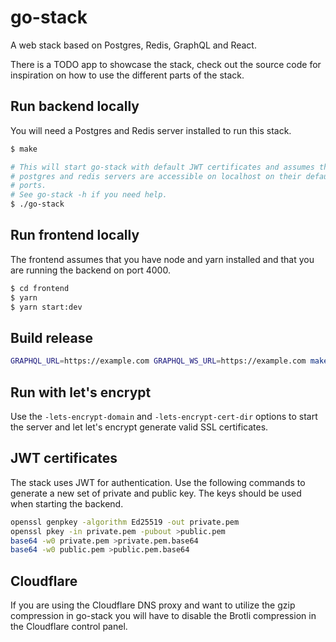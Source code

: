 # go-stack

A web stack based on Postgres, Redis, GraphQL and React.

There is a TODO app to showcase the stack, check out the source code for
inspiration on how to use the different parts of the stack.

## Run backend locally

You will need a Postgres and Redis server installed to run this stack.

```sh
$ make

# This will start go-stack with default JWT certificates and assumes that the
# postgres and redis servers are accessible on localhost on their default
# ports.
# See go-stack -h if you need help.
$ ./go-stack
```

## Run frontend locally

The frontend assumes that you have node and yarn installed and that you are
running the backend on port 4000.

```sh
$ cd frontend
$ yarn
$ yarn start:dev
```

## Build release

```sh
GRAPHQL_URL=https://example.com GRAPHQL_WS_URL=https://example.com make release
```

## Run with let's encrypt

Use the `-lets-encrypt-domain` and `-lets-encrypt-cert-dir` options to start
the server and let let's encrypt generate valid SSL certificates.

## JWT certificates

The stack uses JWT for authentication. Use the following commands to generate
a new set of private and public key. The keys should be used when starting the
backend.

```sh
openssl genpkey -algorithm Ed25519 -out private.pem
openssl pkey -in private.pem -pubout >public.pem
base64 -w0 private.pem >private.pem.base64
base64 -w0 public.pem >public.pem.base64
```

## Cloudflare

If you are using the Cloudflare DNS proxy and want to utilize the gzip
compression in go-stack you will have to disable the Brotli compression in the
Cloudflare control panel.
